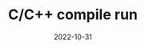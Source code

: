---
title: C/C++ compile run
date: 2022-10-31
weight: 10
description: An extension running on Visual Studio Code to Compile & Run single c/c++ files easily
tags: [vscode, extension, c, c++]
externalUrl: https://github.com/danielpinto8zz6/c-cpp-compile-run
---